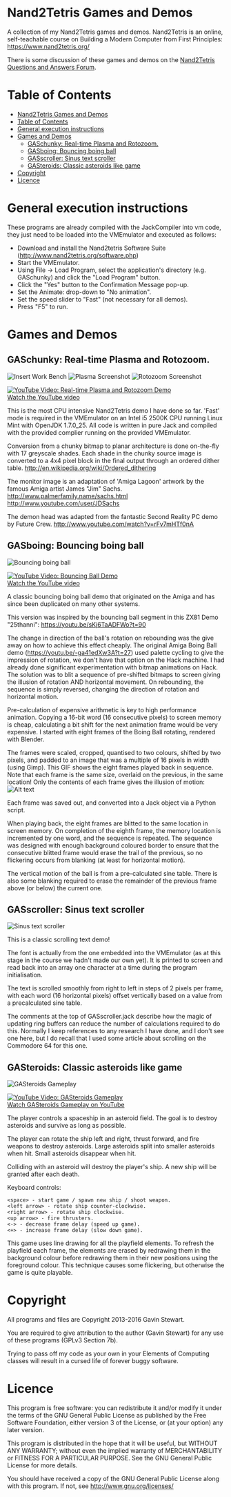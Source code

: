 # Nand2Tetris Games and Demos
A collection of my Nand2Tetris games and demos. Nand2Tetris is an online,
self-teachable course on Building a Modern Computer from First Principles:
https://www.nand2tetris.org/

There is some discussion of these games and demos on the [Nand2Tetris
Questions and Answers Forum](http://nand2tetris-questions-and-answers-forum.52.s1.nabble.com/Action-games-and-demos-Chapter-9-td4027991.html).

Table of Contents
=================

  * [Nand2Tetris Games and Demos](#nand2tetris-games-and-demos)
  * [Table of Contents](#table-of-contents)
  * [General execution instructions](#general-execution-instructions)
  * [Games and Demos](#games-and-demos)
    * [GASchunky: Real-time Plasma and Rotozoom.](#gaschunky-real-time-plasma-and-rotozoom)
    * [GASboing: Bouncing boing ball](#gasboing-bouncing-boing-ball)
    * [GASscroller: Sinus text scroller](#gasscroller-sinus-text-scroller)
    * [GASteroids: Classic asteroids like game](#gasteroids-classic-asteroids-like-game)
  * [Copyright](#copyright)
  * [Licence](#licence)

# General execution instructions
These programs are already compiled with the JackCompiler into vm code, they
just need to be loaded into the VMEmulator and executed as follows:

 - Download and install the Nand2tetris Software Suite (http://www.nand2tetris.org/software.php)
 - Start the VMEmulator.
 - Using File -> Load Program, select the application's directory
   (e.g. GASchunky) and click the "Load Program" button.
 - Click the "Yes" button to the Confirmation Message pop-up.
 - Set the Animate: drop-down to "No animation".
 - Set the speed slider to "Fast" (not necessary for all demos).
 - Press "F5" to run.

# Games and Demos
## GASchunky: Real-time Plasma and Rotozoom.

![Insert Work Bench](GASchunky/screenshots/screenshot1.png?raw=true "Insert Work Bench")
![Plasma Screenshot](GASchunky/screenshots/screenshot2.png?raw=true "Plasma")
![Rotozoom Screenshot](GASchunky/screenshots/screenshot3.png?raw=true "Rotozoom")

[![YouTube Video: Real-time Plasma and Rotozoom Demo](https://s.ytimg.com/yts/img/favicon_48-vfl1s0rGh.png)<br>Watch the YouTube video](http://www.youtube.com/watch?v=yGV4t_94TiI)

This is the most CPU intensive Nand2Tetris demo I have done so far. 'Fast'
mode is required in the VMEmulator on an Intel i5 2500K CPU running Linux
Mint with OpenJDK 1.7.0_25. All code is written in pure Jack and compiled
with the provided complier running on the provided VMEmulator.

Conversion from a chunky bitmap to planar architecture is done on-the-fly
with 17 greyscale shades. Each shade in the chunky source image is converted
to a 4x4 pixel block in the final output through an ordered dither table.
http://en.wikipedia.org/wiki/Ordered_dithering

The monitor image is an adaptation of 'Amiga Lagoon' artwork by the famous
Amiga artist James "Jim" Sachs.
http://www.palmerfamily.name/sachs.html
http://www.youtube.com/user/JDSachs

The demon head was adapted from the fantastic Second Reality PC demo by Future
Crew.
http://www.youtube.com/watch?v=rFv7mHTf0nA

## GASboing: Bouncing boing ball
![Bouncing boing ball](GASboing/screenshots/screenshot1.png?raw=true "Bouncing boing ball")

[![YouTube Video: Bouncing Ball Demo](https://s.ytimg.com/yts/img/favicon_48-vfl1s0rGh.png)<br>Watch the YouTube video](http://www.youtube.com/watch?v=L_uQlRq6BhI)

A classic bouncing boing ball demo that originated on the Amiga and has since
been duplicated on many other systems.

This version was inspired by the bouncing ball segment in this ZX81 Demo
"25thanni": https://youtu.be/sKj6TaADFWo?t=90

The change in direction of the ball's rotation on rebounding was the give away
on how to achieve this effect cheaply. The original Amiga Boing Ball demo
(https://youtu.be/-ga41edXw3A?t=27) used palette cycling to give the impression
of rotation, we don't have that option on the Hack machine. I had already done
significant experimentation with bitmap animations on Hack. The solution was to
blit a sequence of pre-shifted bitmaps to screen giving the illusion of
rotation AND horizontal movement. On rebounding, the sequence is simply
reversed, changing the direction of rotation and horizontal motion.

Pre-calculation of expensive arithmetic is key to high performance animation.
Copying a 16-bit word (16 consecutive pixels) to screen memory is cheap,
calculating a bit shift for the next animation frame would be very expensive.
I started with eight frames of the Boing Ball rotating, rendered with Blender.

The frames were scaled, cropped, quantised to two colours, shifted by two
pixels, and padded to an image that was a multiple of 16 pixels in width
(using Gimp). This GIF shows the eight frames played back in sequence. Note
that each frame is the same size, overlaid on the previous, in the same
location! Only the contents of each frame gives the illusion of motion:
![Alt text](GASboing/assets/amiga-ball.64.gif?raw=true "Bouncing boing ball")

Each frame was saved out, and converted into a Jack object via a Python script.

When playing back, the eight frames are blitted to the same location in screen
memory. On completion of the eighth frame, the memory location is incremented
by one word, and the sequence is repeated. The sequence was designed with
enough background coloured border to ensure that the consecutive blitted frame
would erase the trail of the previous, so no flickering occurs from blanking
(at least for horizontal motion).

The vertical motion of the ball is from a pre-calculated sine table. There is
also some blanking required to erase the remainder of the previous frame above
(or below) the current one.

## GASscroller: Sinus text scroller
![Sinus text scroller](GASscroller/screenshots/screenshot1.png?raw=true "Sinus text scroller")

This is a classic scrolling text demo!

The font is actually from the one embedded into the VMEmulator (as at this
stage in the course we hadn't made our own yet). It is printed to screen
and read back into an array one character at a time during the program
initialisation.

The text is scrolled smoothly from right to left in steps of 2 pixels per
frame, with each word (16 horizontal pixels) offset vertically based on a
value from a precalculated sine table.

The comments at the top of GASscroller.jack describe how the magic of
updating ring buffers can reduce the number of calculations required to do
this. Normally I keep references to any research I have done, and I don't see
one here, but I do recall that I used some article about scrolling on the
Commodore 64 for this one.

## GASteroids: Classic asteroids like game
![GASteroids Gameplay](GASteroids/screenshots/screenshot1.png?raw=true "Classic asteroids like game")

[![YouTube Video: GASteroids Gameplay](https://s.ytimg.com/yts/img/favicon_48-vfl1s0rGh.png)<br>Watch GASteroids Gameplay on YouTube](http://www.youtube.com/watch?v=f5znnQonaso)

The player controls a spaceship in an asteroid field. The goal is to
destroy asteroids and survive as long as possible.

The player can rotate the ship left and right, thrust forward, and fire
weapons to destroy asteroids. Large asteroids split into smaller asteroids
when hit. Small asteroids disappear when hit.

Colliding with an asteroid will destroy the player's ship. A new ship will
be granted after each death.

Keyboard controls:
```
<space> - start game / spawn new ship / shoot weapon.
<left arrow> - rotate ship counter-clockwise.
<right arrow> - rotate ship clockwise.
<up arrow> - fire thrusters.
<-> - decrease frame delay (speed up game).
<+> - increase frame delay (slow down game).
```

This game uses line drawing for all the playfield elements. To refresh the
playfield each frame, the elements are erased by redrawing them in the
background colour before redrawing them in their new positions using the
foreground colour. This technique causes some flickering, but otherwise the
game is quite playable.


# Copyright
All programs and files are Copyright 2013-2016 Gavin Stewart.

You are required to give attribution to the author (Gavin Stewart) for any
use of these programs (GPLv3 Section 7b).

Trying to pass off my code as your own in your Elements of Computing classes
will result in a cursed life of forever buggy software.

# Licence
This program is free software: you can redistribute it and/or modify
it under the terms of the GNU General Public License as published by
the Free Software Foundation, either version 3 of the License, or
(at your option) any later version.

This program is distributed in the hope that it will be useful,
but WITHOUT ANY WARRANTY; without even the implied warranty of
MERCHANTABILITY or FITNESS FOR A PARTICULAR PURPOSE.  See the
GNU General Public License for more details.

You should have received a copy of the GNU General Public License
along with this program.  If not, see <http://www.gnu.org/licenses/>
